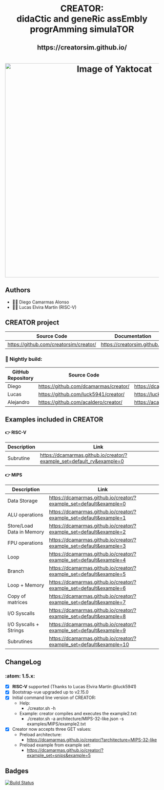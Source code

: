 
<html>
 <h1 align="center">CREATOR: <br>didaCtic and geneRic assEmbly progrAmming simulaTOR</h1>
 <h2 align="center"> https://creatorsim.github.io/ </h2>
 <h1 align="center"><img alt="Image of Yaktocat" width="700vw" src="https://creatorsim.github.io/images/user_mode/execute_program.PNG"></h1>
</html>

## Authors
* :technologist: Diego Camarmas Alonso
* :technologist: Lucas Elvira Martín (RISC-V)


## CREATOR project
 
| Source Code                             | Documentation                  | Creator                                | 
|-----------------------------------------|--------------------------------|----------------------------------------| 
| https://github.com/creatorsim/creator/  |  https://creatorsim.github.io/ |  https://creatorsim.github.io/creator/ | 

### :microscope:	 Nightly build:

| GitHub Repository | Source Code                     | Creator                                | 
|-------------------|-----------------------------------------|----------------------------------------| 
| Diego             | https://github.com/dcamarmas/creator/   |  https://dcamarmas.github.io/creator/  | 
| Lucas             | https://github.com/luck5941/creator/    |  https://luck5941.github.io/creator/   | 
| Alejandro         | https://github.com/acaldero/creator/    |  https://acaldero.github.io/creator/   | 


## Examples included in CREATOR

#### :point_right:	 RISC-V

| Description                | Link                                                                  |
|----------------------------|-----------------------------------------------------------------------| 
| Subrutine                  | https://dcamarmas.github.io/creator/?example_set=default_rv&example=0 |

#### :point_right:	 MIPS

| Description                | Link                                                                |
|----------------------------|---------------------------------------------------------------------|
| Data Storage               | https://dcamarmas.github.io/creator/?example_set=default&example=0  |
| ALU operations             | https://dcamarmas.github.io/creator/?example_set=default&example=1  |
| Store/Load Data in Memory  | https://dcamarmas.github.io/creator/?example_set=default&example=2  |
| FPU operations             | https://dcamarmas.github.io/creator/?example_set=default&example=3  |
| Loop                       | https://dcamarmas.github.io/creator/?example_set=default&example=4  |
| Branch                     | https://dcamarmas.github.io/creator/?example_set=default&example=5  |
| Loop + Memory              | https://dcamarmas.github.io/creator/?example_set=default&example=6  |
| Copy of matrices           | https://dcamarmas.github.io/creator/?example_set=default&example=7  |
| I/O Syscalls               | https://dcamarmas.github.io/creator/?example_set=default&example=8  |
| I/O Syscalls + Strings     | https://dcamarmas.github.io/creator/?example_set=default&example=9  |
| Subrutines                 | https://dcamarmas.github.io/creator/?example_set=default&example=10 |
 
    
## ChangeLog

### :atom:	 1.5.x:
- [x] **RISC-V** supported (Thanks to Lucas Elvira Martín @luck5941)
- [x] Bootstrap-vue upgraded up to v2.15.0
- [X] Initial command line version of CREATOR: 
     * Help:
       * ./creator.sh -h
     * Example: creator compiles and executes the example2.txt:
       * ./creator.sh -a architecture/MIPS-32-like.json -s examples/MIPS/example2.txt
- [x] Creator now accepts three GET values:
     * Preload architecture:
       * https://dcamarmas.github.io/creator/?architecture=MIPS-32-like
     * Preload example from example set:
       * https://dcamarmas.github.io/creator/?example_set=snips&example=5


## Badges

[![Build Status](https://travis-ci.org/dcamarmas/creator.svg?branch=master)](https://travis-ci.org/dcamarmas/creator)


